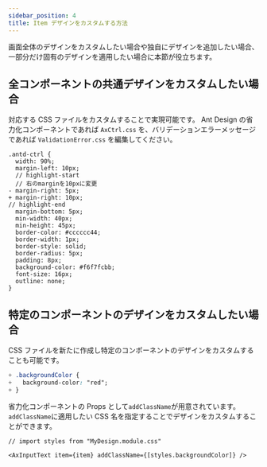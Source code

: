 ```yaml
---
sidebar_position: 4
title: Item デザインをカスタムする方法
---
```


画面全体のデザインをカスタムしたい場合や独自にデザインを追加したい場合、一部分だけ固有のデザインを適用したい場合に本節が役立ちます。

## 全コンポーネントの共通デザインをカスタムしたい場合

対応する CSS ファイルをカスタムすることで実現可能です。
Ant Design の省力化コンポーネントであれば `AxCtrl.css` を、バリデーションエラーメッセージであれば `ValidationError.css` を編集してください。

```diff_css title="AxCtrl.css"
.antd-ctrl {
  width: 90%;
  margin-left: 10px;
  // highlight-start
  // 右のmarginを10pxに変更
- margin-right: 5px;
+ margin-right: 10px;
// highlight-end
  margin-bottom: 5px;
  min-width: 40px;
  min-height: 45px;
  border-color: #cccccc44;
  border-width: 1px;
  border-style: solid;
  border-radius: 5px;
  padding: 8px;
  background-color: #f6f7fcbb;
  font-size: 16px;
  outline: none;
}
```

## 特定のコンポーネントのデザインをカスタムしたい場合

CSS ファイルを新たに作成し特定のコンポーネントのデザインをカスタムすることも可能です。

```css title="MyDesign.module.css"
+ .backgroundColor {
+   background-color: "red";
+ }
```

省力化コンポーネントの Props として`addClassName`が用意されています。`addClassName`に適用したい CSS 名を指定することでデザインをカスタムすることができます。

```tsx title="page.tsx"
// import styles from "MyDesign.module.css"

<AxInputText item={item} addClassName={[styles.backgroundColor]} />
```
